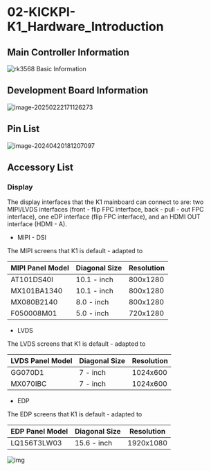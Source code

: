 # 02-KICKPI-K1_Hardware_Introduction



## Main Controller Information

![rk3568 Basic Information](http://tanzhtanzh.oss-cn-shenzhen.aliyuncs.com/img/rk3568bd.png)

## Development Board Information

![image-20250222171126273](http://tanzhtanzh.oss-cn-shenzhen.aliyuncs.com/img/image-20250222171126273.png)

## Pin List

![image-20240420181207097](http://tanzhtanzh.oss-cn-shenzhen.aliyuncs.com/img/image-20240420181207097.png)

## Accessory List

### Display <a id="display"> </a>

The display interfaces that the K1 mainboard can connect to are: two MIPI/LVDS interfaces (front - flip FPC interface, back - pull - out FPC interface), one eDP interface (flip FPC interface), and an HDMI OUT interface (HDMI - A).

* MIPI - DSI

The MIPI screens that K1 is default - adapted to

| **MIPI Panel Model** | **Diagonal Size** | **Resolution** |
| -------------------- | ----------------- | -------------- |
| AT101DS40I           | 10.1 - inch       | 800x1280       |
| MX101BA1340          | 10.1 - inch       | 800x1280       |
| MX080B2140           | 8.0 - inch        | 800x1280       |
| F050008M01           | 5.0 - inch        | 720x1280       |

* LVDS

The LVDS screens that K1 is default - adapted to

| **LVDS Panel Model** | **Diagonal Size** | **Resolution** |
| -------------------- | ----------------- | -------------- |
| GG070D1              | 7 - inch          | 1024x600       |
| MX070IBC             | 7 - inch          | 1024x600       |

* EDP

The EDP screens that K1 is default - adapted to

| **EDP Panel Model** | **Diagonal Size** | **Resolution** |
| ------------------- | ----------------- | -------------- |
| LQ156T3LW03         | 15.6 - inch       | 1920x1080      |

![img](http://tanzhtanzh.oss-cn-shenzhen.aliyuncs.com/img/O1CN01kcjuvi29djTNDfOhy_!!2216870748091.jpg)